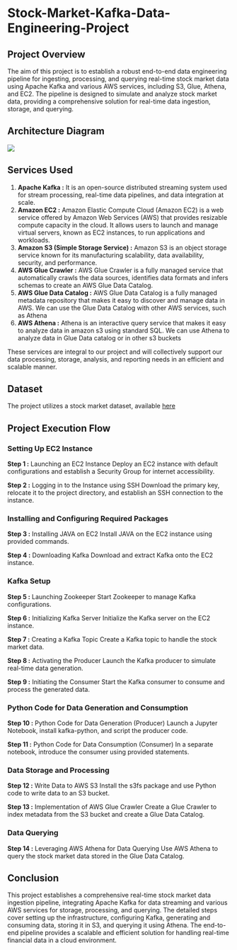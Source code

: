 # Stock-Market-Kafka-Data-Engineering-Project

## Project Overview
The aim of this project is to establish a robust end-to-end data engineering pipeline for ingesting, processing, and querying real-time stock market data using Apache Kafka and various AWS services, including S3, Glue, Athena, and EC2. The pipeline is designed to simulate and analyze stock market data, providing a comprehensive solution for real-time data ingestion, storage, and querying.

## Architecture Diagram
   <img src="Images/Architecture.jpg">

## Services Used
1. **Apache Kafka :** It is an open-source distributed streaming system used for stream processing, real-time data pipelines, and data integration at scale.
2. **Amazon EC2 :** Amazon Elastic Compute Cloud (Amazon EC2) is a web service offered by Amazon Web Services (AWS) that provides resizable compute capacity in the cloud. It allows users to launch and manage virtual servers, known as EC2 instances, to run applications and workloads.
3. **Amazon S3 (Simple Storage Service) :** Amazon S3 is an object storage service known for its manufacturing scalability, data availability, security, and performance.
4. **AWS Glue Crawler :** AWS Glue Crawler is a fully managed service that automatically crawls the data sources, identifies data formats and infers schemas to create an AWS Glue Data Catalog.
5. **AWS Glue Data Catalog :** AWS Glue Data Catalog is a fully managed metadata repository that makes it easy to discover and manage data in AWS. We can use the Glue Data Catalog with other AWS services, such as Athena
6. **AWS Athena :** Athena is an interactive query service that makes it easy to analyze data in amazon s3 using standard SQL. We can use Athena to analyze data in Glue Data catalog or in other s3 buckets

These services are integral to our project and will collectively support our data processing, storage, analysis, and reporting needs in an efficient and scalable manner.

## Dataset
The project utilizes a stock market dataset, available [here]()

## Project Execution Flow

### Setting Up EC2 Instance

**Step 1 :** Launching an EC2 Instance
Deploy an EC2 instance with default configurations and establish a Security Group for internet accessibility.

**Step 2 :** Logging in to the Instance using SSH
Download the primary key, relocate it to the project directory, and establish an SSH connection to the instance.

### Installing and Configuring Required Packages
**Step 3 :** Installing JAVA on EC2
Install JAVA on the EC2 instance using provided commands.

**Step 4 :** Downloading Kafka
Download and extract Kafka onto the EC2 instance.

### Kafka Setup
**Step 5 :** Launching Zookeeper
Start Zookeeper to manage Kafka configurations.

**Step 6 :** Initializing Kafka Server
Initialize the Kafka server on the EC2 instance.

**Step 7 :** Creating a Kafka Topic
Create a Kafka topic to handle the stock market data.

**Step 8 :** Activating the Producer
Launch the Kafka producer to simulate real-time data generation.

**Step 9 :** Initiating the Consumer
Start the Kafka consumer to consume and process the generated data.

### Python Code for Data Generation and Consumption

**Step 10 :** Python Code for Data Generation (Producer)
Launch a Jupyter Notebook, install kafka-python, and script the producer code.

**Step 11 :** Python Code for Data Consumption (Consumer)
In a separate notebook, introduce the consumer using provided statements.

### Data Storage and Processing
**Step 12 :** Write Data to AWS S3
Install the s3fs package and use Python code to write data to an S3 bucket.

**Step 13 :** Implementation of AWS Glue Crawler
Create a Glue Crawler to index metadata from the S3 bucket and create a Glue Data Catalog.

### Data Querying

**Step 14 :** Leveraging AWS Athena for Data Querying
Use AWS Athena to query the stock market data stored in the Glue Data Catalog.

## Conclusion

This project establishes a comprehensive real-time stock market data ingestion pipeline, integrating Apache Kafka for data streaming and various AWS services for storage, processing, and querying. The detailed steps cover setting up the infrastructure, configuring Kafka, generating and consuming data, storing it in S3, and querying it using Athena. The end-to-end pipeline provides a scalable and efficient solution for handling real-time financial data in a cloud environment.
